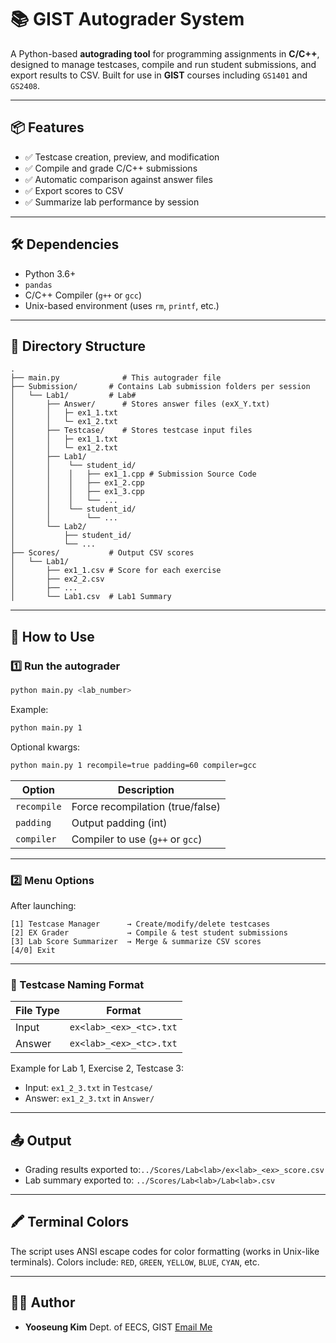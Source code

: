 # 📚 GIST Autograder System

A Python-based **autograding tool** for programming assignments in **C/C++**, designed to manage testcases, compile and run student submissions, and export results to CSV.
Built for use in **GIST** courses including `GS1401` and `GS2408`.

---

## 📦 Features

- ✅ Testcase creation, preview, and modification
- ✅ Compile and grade C/C++ submissions
- ✅ Automatic comparison against answer files
- ✅ Export scores to CSV
- ✅ Summarize lab performance by session

---

## 🛠️ Dependencies

- Python 3.6+
- `pandas`
- C/C++ Compiler (`g++` or `gcc`)
- Unix-based environment (uses `rm`, `printf`, etc.)

---

## 📁 Directory Structure

```
.
├── main.py              # This autograder file
├── Submission/       # Contains Lab submission folders per session
│   └── Lab1/         # Lab#
│       ├── Answer/      # Stores answer files (exX_Y.txt) 
│       │   ├─ ex1_1.txt
│       │   └─ ex1_2.txt
│       ├── Testcase/    # Stores testcase input files
│       │   ├─ ex1_1.txt
│       │   └─ ex1_2.txt
│       ├── Lab1/
│       │    └── student_id/
│       │    │   ├── ex1_1.cpp # Submission Source Code
│       │    │   ├── ex1_2.cpp
│       │    │   ├── ex1_3.cpp
│       │    │   └── ...
│       │    └── student_id/
│       │        └── ...
│       └── Lab2/
│           ├── student_id/
│           └── ...
├── Scores/           # Output CSV scores
│   └── Lab1/
│       ├── ex1_1.csv # Score for each exercise
│       ├── ex2_2.csv
│       ├── ... 
│       └── Lab1.csv  # Lab1 Summary
```

---

## 🚀 How to Use

### 1️⃣ Run the autograder

```bash
python main.py <lab_number>
```

Example:

```bash
python main.py 1
```

Optional kwargs:

```bash
python main.py 1 recompile=true padding=60 compiler=gcc
```

| Option        | Description                          |
| ------------- | ------------------------------------ |
| `recompile` | Force recompilation (true/false)     |
| `padding`   | Output padding (int)                 |
| `compiler`  | Compiler to use (`g++` or `gcc`) |

---

### 2️⃣ Menu Options

After launching:

```
[1] Testcase Manager      → Create/modify/delete testcases
[2] EX Grader             → Compile & test student submissions
[3] Lab Score Summarizer  → Merge & summarize CSV scores
[4/0] Exit
```

---

### 🧪 Testcase Naming Format

| File Type | Format                    |
| --------- | ------------------------- |
| Input     | `ex<lab>_<ex>_<tc>.txt` |
| Answer    | `ex<lab>_<ex>_<tc>.txt` |

Example for Lab 1, Exercise 2, Testcase 3:

- Input: `ex1_2_3.txt` in `Testcase/`
- Answer: `ex1_2_3.txt` in `Answer/`

---

## 📤 Output

- Grading results exported to:`../Scores/Lab<lab>/ex<lab>_<ex>_score.csv`
- Lab summary exported to:
  `../Scores/Lab<lab>/Lab<lab>.csv`

---

## 🖍 Terminal Colors

The script uses ANSI escape codes for color formatting (works in Unix-like terminals).
Colors include: `RED`, `GREEN`, `YELLOW`, `BLUE`, `CYAN`, etc.

---

## 🧑‍💻 Author

- **Yooseung Kim**
  Dept. of EECS, GIST
  [Email Me](mailto:yooseungkim@gm.gist.ac.kr)
